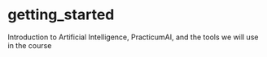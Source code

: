 # getting_started
Introduction to Artificial Intelligence, PracticumAI, and the tools we will use in the course
